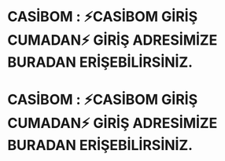 # CASİBOM : ⚡CASİBOM GİRİŞ CUMADAN⚡ GİRİŞ ADRESİMİZE BURADAN ERİŞEBİLİRSİNİZ.
# CASİBOM : ⚡CASİBOM GİRİŞ CUMADAN⚡ GİRİŞ ADRESİMİZE BURADAN ERİŞEBİLİRSİNİZ.
